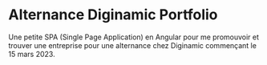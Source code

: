 # Alternance Diginamic Portfolio

Une petite SPA (Single Page Application) en Angular pour me promouvoir et trouver une entreprise pour une alternance chez Diginamic commençant le 15 mars 2023.
